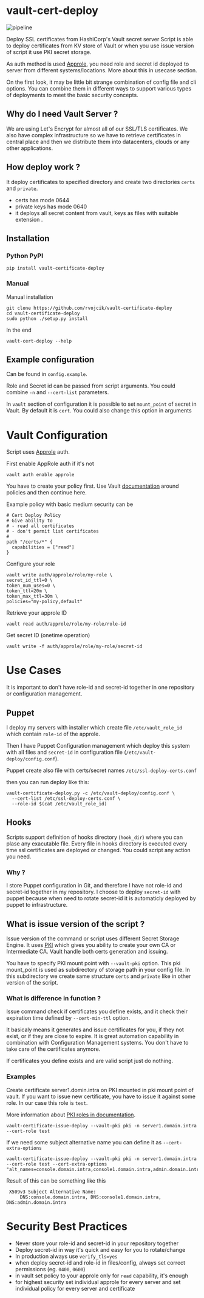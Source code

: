 # vault-cert-deploy

![pipeline](https://gitlab.com/rvojcik/vault-certificate-deploy/badges/master/pipeline.svg)

Deploy SSL certificates from HashiCorp's Vault secret server
Script is able to deploy certificates from KV store of Vault
or when you use issue version of script it use PKI secret storage.

As auth method is used [Approle](https://www.vaultproject.io/docs/auth/approle.html "Vault Approle Doc"), you need role and secret id
deployed to server from different systems/locations. More
about this in usecase section.

On the first look, it may be little bit strange combination of 
config file and cli options. You can combine them in different 
ways to support various types of deployments to meet the basic
security concepts.

## Why do I need Vault Server ?

We are using Let's Encrypt for almost all of our SSL/TLS certificates.
We also have complex infrastructure so we have to retrieve 
certificates in central place and then we distribute them into 
datacenters, clouds or any other applications.

## How deploy work ?

It deploy certificates to specified directory and create
two directories `certs` and `private`.

* certs has mode 0644
* private keys has mode 0640
* it deploys all secret content from vault, keys as files with suitable extension <secretname>.<secretKey>

## Installation

### Python PyPI
```
pip install vault-certificate-deploy
```

### Manual
Manual installation

```
git clone https://github.com/rvojcik/vault-certificate-deploy
cd vault-certificate-deploy
sudo python ./setup.py install 
```

In the end 
```
vault-cert-deploy --help
```

## Example configuration
Can be found in `config.example`. 

Role and Secret id can be passed from script arguments.
You could combine `-n` and `--cert-list` parameters.

In `vault` section of configuration it is possible to 
set `mount_point` of secret in Vault. 
By default it is `cert`.
You could also change this option in arguments

# Vault Configuration

Script uses [Approle](https://www.vaultproject.io/docs/auth/approle.html "Vault Approle Doc") auth.

First enable AppRole auth if it's not
```
vault auth enable approle
```

You have to create your policy first.
Use Vault [documentation](https://www.vaultproject.io/docs/concepts/policies.html) around policies and then continue here.

Example policy with basic medium security can be
```
# Cert Deploy Policy
# Give ability to
# - read all certificates
# - don't permit list certificates
#
path "/certs/*" {
  capabilities = ["read"]
}

```

Configure your role
```
vault write auth/approle/role/my-role \
secret_id_ttl=0 \
token_num_uses=0 \
token_ttl=20m \
token_max_ttl=30m \
policies="my-policy,default"
```

Retrieve your approle ID
```
vault read auth/approle/role/my-role/role-id
```

Get secret ID (onetime operation)
```
vault write -f auth/approle/role/my-role/secret-id
```

# Use Cases
It is important to don't have role-id and secret-id together
in one repository or configuration management.

## Puppet
I deploy my servers with installer which create file `/etc/vault_role_id`
which contain `role-id` of the approle.

Then I have Puppet Configuration management which deploy this system with 
all files and `secret-id` in configuration file (`/etc/vault-deploy/config.conf`). 

Puppet create also file with certs/secret names `/etc/ssl-deploy-certs.conf`

then you can run deploy like this:
```
vault-certificate-deploy.py -c /etc/vault-deploy/config.conf \
  --cert-list /etc/ssl-deploy-certs.conf \
  --role-id $(cat /etc/vault_role_id)
```

## Hooks

Scripts support definition of hooks directory (`hook_dir`) where you can plase any exacutable file. Every file in hooks directory is executed every time ssl certificates are deployed or changed. You could script any action you need.

### Why  ?
I store Puppet configuration in Git, and therefore I have not 
role-id and secret-id together in my repository.
I choose to deploy `secret-id` with puppet because when need to 
rotate secret-id it is automaticly deployed by puppet to infrastructure.

## What is issue version of the script ?
Issue version of the command or script uses different Secret Storage
Engine. It uses [PKI](https://www.vaultproject.io/api/secret/pki/index.html) which gives you ability to create
your own CA or Intermediate CA. Vault handle both certs generation and issuing. 

You have to specify PKI mount point with `--vault-pki` option.
This pki mount_point is used as subdirectory of storage path in your
config file. In this subdirectory we create same structure `certs` and `private`
like in other version of the script.

### What is difference in function ?
Issue command check if certificates you define exists, and it check their expiration time
defined by `--cert-min-ttl` option. 

It basicaly means it generates and issue certificates for you, if they not exist, or if they are 
close to expire. It is great automation capability in combination with Configuration
Management systems. You don't have to take care of the certificates anymore.

If certificates you define exists and are valid script just do nothing.

### Examples
Create certificate server1.domin.intra on PKI mounted in pki mount point of vault.
If you want to issue new certificate, you have to issue it against some role. In 
our case this role is `test`.

More information about [PKI roles in documentation](https://www.vaultproject.io/docs/secrets/pki/index.html).
```
vault-certificate-issue-deploy --vault-pki pki -n server1.domain.intra --cert-role test
```

If we need some subject alternative name you can define it as `--cert-extra-options`
```
vault-certificate-issue-deploy --vault-pki pki -n server1.domain.intra --cert-role test --cert-extra-options "alt_names=console.domain.intra,console1.domain.intra,admin.domain.intra"
```
Result of this can be something like this
```
 X509v3 Subject Alternative Name: 
     DNS:console.domain.intra, DNS:console1.domain.intra, DNS:admin.domain.intra
```

# Security Best Practices
* Never store your role-id and secret-id in your repository together
* Deploy secret-id in way it's quick and easy for you to rotate/change
* In production always use `verify_tls=yes`
* when deploy secret-id and role-id in files/config, always set correct permissions (eg. `0400`, `0600`)
* in vault set policy to your approle only for `read` capability, it's enough
* for highest security set individual approle for every server and set individual policy for every server and certificate


